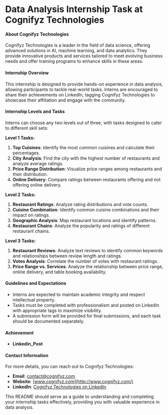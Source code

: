 # Data Analysis Internship Task at Cognifyz Technologies


#### **About Cognifyz Technologies**
Cognifyz Technologies is a leader in the field of data science, offering advanced solutions in AI, machine learning, and data analytics. They provide innovative products and services tailored to meet evolving business needs and offer training programs to enhance skills in these areas.

#### **Internship Overview**
This internship is designed to provide hands-on experience in data analysis, allowing participants to tackle real-world tasks. Interns are encouraged to share their achievements on LinkedIn, tagging Cognifyz Technologies to showcase their affiliation and engage with the community.

#### **Internship Levels and Tasks**
Interns can choose any two levels out of three, with tasks designed to cater to different skill sets:

**Level 1 Tasks:**
1. **Top Cuisines**: Identify the most common cuisines and calculate their percentages.
2. **City Analysis**: Find the city with the highest number of restaurants and analyze average ratings.
3. **Price Range Distribution**: Visualize price ranges among restaurants and their distribution.
4. **Online Delivery**: Compare ratings between restaurants offering and not offering online delivery.

**Level 2 Tasks:**
1. **Restaurant Ratings**: Analyze rating distributions and vote counts.
2. **Cuisine Combination**: Identify common cuisine combinations and their impact on ratings.
3. **Geographic Analysis**: Map restaurant locations and identify patterns.
4. **Restaurant Chains**: Analyze the popularity and ratings of different restaurant chains.

**Level 3 Tasks:**
1. **Restaurant Reviews**: Analyze text reviews to identify common keywords and relationships between review length and ratings.
2. **Votes Analysis**: Correlate the number of votes with restaurant ratings.
3. **Price Range vs. Services**: Analyze the relationship between price range, online delivery, and table booking availability.

#### **Guidelines and Expectations**
- Interns are expected to maintain academic integrity and respect intellectual property.
- Tasks must be completed with professionalism and posted on LinkedIn with appropriate tags to maximize visibility.
- A submission form will be provided for final submissions, and each task should be documented separately.

#### **Achievement**
- **Linkedin_Post**

#### **Contact Information**
For more details, you can reach out to Cognifyz Technologies:
- **Email**: contact@cognifyz.com
- **Website**: [www.cognifyz.com](http://www.cognifyz.com/)
- **LinkedIn**: [Cognifyz Technologies on LinkedIn](https://www.linkedin.com/company/cognifyz-technologies)

This README should serve as a guide to understanding and completing your internship tasks effectively, providing you with valuable experience in data analysis.
